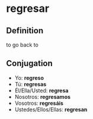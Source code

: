 # regresar

## Definition
to go back to

## Conjugation

- Yo: **regreso**
- Tú: **regresas**
- Él/Ella/Usted: **regresa**
- Nosotros: **regresamos**
- Vosotros: **regresáis**
- Ustedes/Ellos/Ellas: **regresan**